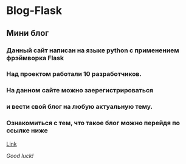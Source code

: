 # Blog-Flask

## Мини блог


### Данный сайт написан на языке python с применением фрэймворка Flask
### Над проектом работали 10 разработчиков.


### На данном сайте можно заерегистрироваться
### и вести свой блог на любую актуальную тему.

### Ознакомиться с тем, что такое блог можно перейдя по ссылке ниже

[Link](https://ru.wikipedia.org/wiki/%D0%91%D0%BB%D0%BE%D0%B3m/)



*Good luck!*